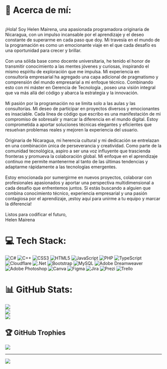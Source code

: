 # 💫 Acerca de mí:
<br>¡Hola! Soy Helen Mairena, una apasionada programadora originaria de Nicaragua, con un impulso incansable por el aprendizaje y el deseo constante de superarme en cada paso que doy. Mi travesía en el mundo de la programación es como un emocionante viaje en el que cada desafío es una oportunidad para crecer y brillar.<br><br>Con una sólida base como docente universitaria, he tenido el honor de transmitir conocimiento a las mentes jóvenes y curiosas, inspirando el mismo espíritu de exploración que me impulsa. Mi experiencia en consultoría empresarial ha agregado una capa adicional de pragmatismo y comprensión del mundo empresarial a mi enfoque técnico. Combinando esto con mi máster en Gerencia de Tecnología , poseo una visión integral que va más allá del código y abarca la estrategia y la innovación.<br><br>Mi pasión por la programación no se limita solo a las aulas y las consultorías. Mi deseo de participar en proyectos diversos y emocionantes es insaciable. Cada línea de código que escribo es una manifestación de mi compromiso de sobresalir y marcar la diferencia en el mundo digital. Estoy comprometida a aportar soluciones técnicas elegantes y eficientes que resuelvan problemas reales y mejoren la experiencia del usuario.<br><br>Originaria de Nicaragua, mi herencia cultural y mi dedicación se entrelazan en una combinación única de perseverancia y creatividad. Como parte de la comunidad tecnológica, aspiro a ser una voz influyente que trascienda fronteras y promueva la colaboración global. Mi enfoque en el aprendizaje continuo me permite mantenerme al tanto de las últimas tendencias y adaptarme rápidamente a las tecnologías emergentes.<br><br>Estoy emocionada por sumergirme en nuevos proyectos, colaborar con profesionales apasionados y aportar una perspectiva multidimensional a cada desafío que enfrentemos juntos. Si estás buscando a alguien que combina conocimiento técnico, experiencia empresarial y una pasión contagiosa por el aprendizaje, ¡estoy aquí para unirme a tu equipo y marcar la diferencia!<br><br>Listos para codificar el futuro,<br>Helen Mairena


# 💻 Tech Stack:
![C#](https://img.shields.io/badge/c%23-%23239120.svg?style=for-the-badge&logo=c-sharp&logoColor=white) ![C++](https://img.shields.io/badge/c++-%2300599C.svg?style=for-the-badge&logo=c%2B%2B&logoColor=white) ![CSS3](https://img.shields.io/badge/css3-%231572B6.svg?style=for-the-badge&logo=css3&logoColor=white) ![HTML5](https://img.shields.io/badge/html5-%23E34F26.svg?style=for-the-badge&logo=html5&logoColor=white) ![JavaScript](https://img.shields.io/badge/javascript-%23323330.svg?style=for-the-badge&logo=javascript&logoColor=%23F7DF1E) ![PHP](https://img.shields.io/badge/php-%23777BB4.svg?style=for-the-badge&logo=php&logoColor=white) ![TypeScript](https://img.shields.io/badge/typescript-%23007ACC.svg?style=for-the-badge&logo=typescript&logoColor=white) ![Cloudflare](https://img.shields.io/badge/Cloudflare-F38020?style=for-the-badge&logo=Cloudflare&logoColor=white) ![.Net](https://img.shields.io/badge/.NET-5C2D91?style=for-the-badge&logo=.net&logoColor=white) ![Bootstrap](https://img.shields.io/badge/bootstrap-%23563D7C.svg?style=for-the-badge&logo=bootstrap&logoColor=white) ![MySQL](https://img.shields.io/badge/mysql-%2300f.svg?style=for-the-badge&logo=mysql&logoColor=white) ![Adobe Dreamweaver](https://img.shields.io/badge/Adobe%20Dreamweaver-FF61F6.svg?style=for-the-badge&logo=Adobe%20Dreamweaver&logoColor=white) ![Adobe Photoshop](https://img.shields.io/badge/adobephotoshop-%2331A8FF.svg?style=for-the-badge&logo=adobephotoshop&logoColor=white) ![Canva](https://img.shields.io/badge/Canva-%2300C4CC.svg?style=for-the-badge&logo=Canva&logoColor=white) 	![Figma](https://img.shields.io/badge/figma-%23F24E1E.svg?style=for-the-badge&logo=figma&logoColor=white) ![Jira](https://img.shields.io/badge/jira-%230A0FFF.svg?style=for-the-badge&logo=jira&logoColor=white) ![Prezi](https://img.shields.io/badge/Prezi-%23000000.svg?style=for-the-badge&logo=Prezi&logoColor=white) ![Trello](https://img.shields.io/badge/Trello-%23026AA7.svg?style=for-the-badge&logo=Trello&logoColor=white)
# 📊 GitHub Stats:
![](https://github-readme-stats.vercel.app/api?username=Hmairena&theme=tokyonight&hide_border=false&include_all_commits=true&count_private=false)<br/>
![](https://github-readme-streak-stats.herokuapp.com/?user=Hmairena&theme=tokyonight&hide_border=false)<br/>
![](https://github-readme-stats.vercel.app/api/top-langs/?username=Hmairena&theme=tokyonight&hide_border=false&include_all_commits=true&count_private=false&layout=compact)

## 🏆 GitHub Trophies
![](https://github-profile-trophy.vercel.app/?username=Hmairena&theme=nord&no-frame=false&no-bg=true&margin-w=4)

---
[![](https://visitcount.itsvg.in/api?id=Hmairena&icon=0&color=0)](https://visitcount.itsvg.in)

<!-- Proudly created with GPRM ( https://gprm.itsvg.in ) -->
